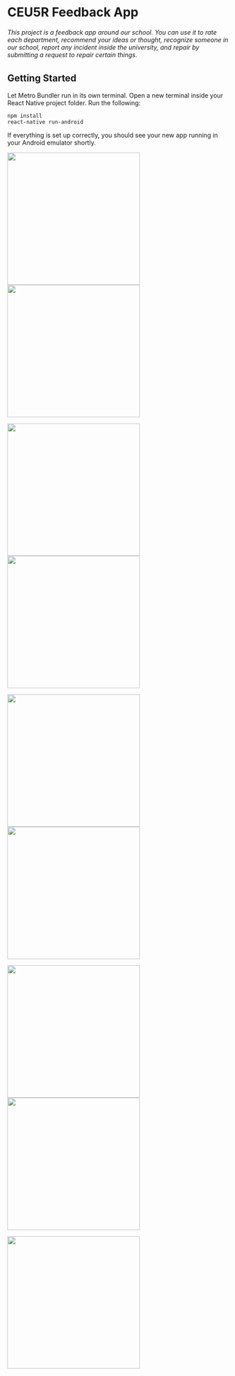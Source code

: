 # CEU5R Feedback App
###### This project is a feedback app around our school. You can use it to rate each department, recommend your ideas or thought, recognize someone in our school, report any incident inside the university, and repair by submitting a request to repair certain things.

## Getting Started 
Let Metro Bundler run in its own terminal. Open a new terminal inside your React Native project folder. Run the following:
```
npm install
react-native run-android
```
If everything is set up correctly, you should see your new app running in your Android emulator shortly.

<img src="https://github.com/justineearlfern/Feedback_App/blob/master/photo/01.png" width="300" />   <img src="https://github.com/justineearlfern/Feedback_App/blob/master/photo/02.png" width="300" />


<img src="https://github.com/justineearlfern/Feedback_App/blob/master/photo/03.png" width="300" />    <img src="https://github.com/justineearlfern/Feedback_App/blob/master/photo/04..jpg" width="300" />


<img src="https://github.com/justineearlfern/Feedback_App/blob/master/photo/05.png" width="300" />   <img src="https://github.com/justineearlfern/Feedback_App/blob/master/photo/06.png" width="300" />  


<img src="https://github.com/justineearlfern/Feedback_App/blob/master/photo/07.png" width="300" />    <img src="(https://github.com/justineearlfern/Feedback_App/blob/master/photo/08.png" width="300" /> 

<img src="https://github.com/justineearlfern/Feedback_App/blob/master/photo/09.png" width="300" />




